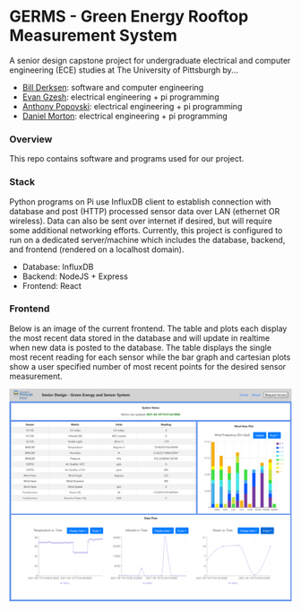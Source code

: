 # GERMS - Green Energy Rooftop Measurement System

A senior design capstone project for undergraduate electrical and computer engineering (ECE) studies at The University of Pittsburgh by...
   - [Bill Derksen](https://github.com/bderksen20): software and computer engineering
   - [Evan Gzesh](https://github.com/EvanGzesh): electrical engineering + pi programming
   - [Anthony Popovski](https://github.com/anthpops): electrical engineering + pi programming
   - [Daniel Morton](https://github.com/Daniel8942): electrical engineering + pi programming

### Overview
This repo contains software and programs used for our project.

### Stack

Python programs on Pi use InfluxDB client to establish connection with database and post (HTTP) processed sensor data over LAN (ethernet OR wireless). Data can also be sent over internet if desired, but will require some additional networking efforts. Currently, this project is configured to run on a dedicated server/machine which includes the database, backend, and frontend (rendered on a localhost domain). 

   - Database: InfluxDB
   - Backend: NodeJS + Express
   - Frontend: React

### Frontend

Below is an image of the current frontend. The table and plots each display the most recent data stored in the database and will update in realtime when new data is posted to the database. The table displays the single most recent reading for each sensor while the bar graph and cartesian plots show a user specified number of most recent points for the desired sensor measurement.

![frontend image](./images/frontend.png?raw=true "Title")
